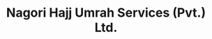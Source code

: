 ---
title: "Nagori Hajj Umrah Services (Pvt.) Ltd."
url: /karachi/nagori-hajj-umrah-services-pvt-ltd/
shop: Reisebüro
---